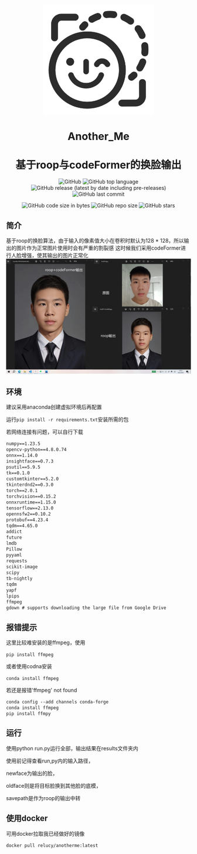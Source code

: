 <div align="center">
 <img alt="logo" height="300px" src="img\logo.png">
</div>


<h1 align="center">Another_Me</h1>
<h1 align="center">基于roop与codeFormer的换脸输出</h1>

<p align="center">
    <img alt="GitHub" src="https://img.shields.io/github/license/ReLuckyLucy/Another_Me">
    <img alt="GitHub top language" src="https://img.shields.io/github/languages/top/ReLuckyLucy/Another_Me">
    <img alt="GitHub release (latest by date including pre-releases)" src="https://img.shields.io/github/v/release/ReLuckyLucy/Another_Me?include_prereleases">
    <img alt="GitHub last commit" src="https://img.shields.io/github/last-commit/ReLuckyLucy/Another_Me">
</p>
<p align="center">
    <img alt="GitHub code size in bytes" src="https://img.shields.io/github/languages/code-size/ReLuckyLucy/Another_Me">
    <img alt="GitHub repo size" src="https://img.shields.io/github/repo-size/ReLuckyLucy/Another_Me">
    <img alt="GitHub stars" src="https://img.shields.io/github/stars/ReLuckyLucy/Another_Me?style=social">
</p>

## 简介

基于roop的换脸算法，由于输入的像素值大小在卷积时默认为128 * 128，所以输出的图片作为正常图片使用时会有严重的割裂感
这时候我们采用codeFormer进行人脸增强，使其输出的图片正常化
![demo](img/show.png)



## 环境

建议采用anaconda创建虚拟环境后再配置

运行`pip install -r requirements.txt`安装所需的包

若网络连接有问题，可以自行下载
```
numpy==1.23.5
opencv-python==4.8.0.74
onnx==1.14.0
insightface==0.7.3
psutil==5.9.5
tk==0.1.0
customtkinter==5.2.0
tkinterdnd2==0.3.0
torch==2.0.1
torchvision==0.15.2
onnxruntime==1.15.0
tensorflow==2.13.0
opennsfw2==0.10.2
protobuf==4.23.4
tqdm==4.65.0
addict
future
lmdb
Pillow
pyyaml
requests
scikit-image
scipy
tb-nightly
tqdm
yapf
lpips
ffmpeg
gdown # supports downloading the large file from Google Drive
```


## 报错提示

这里比较难安装的是ffmpeg，使用

`pip install ffmpeg`

或者使用codna安装

`conda install ffmpeg`

若还是报错'ffmpeg' not found

```
conda config --add channels conda-forge
conda install ffmpeg
pip install ffmpy

```

## 运行

使用python run.py运行全部，输出结果在results文件夹内

使用前记得查看run,py内的输入路径，

newface为输出的脸，

oldface则是将目标脸换到其他脸的底模，

savepath是作为roop的输出中转



## 使用docker

可用docker拉取我已经做好的镜像

```
docker pull relucy/anotherme:latest
```
